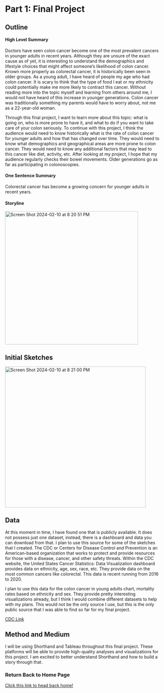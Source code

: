 # Part 1: Final Project

## Outline
#### High Level Summary
Doctors have seen colon cancer become one of the most prevalent cancers in younger adults in recent years. Although they are unsure of the exact cause as of yet, it is interesting to understand the demographics and lifestyle choices that might affect someone’s likelihood of colon cancer. Known more properly as colorectal cancer, it is historically been seen in older groups. As a young adult, I have heard of people my age who had colon cancer. It is scary to think that the type of food I eat or my ethnicity could potentially make me more likely to contract this cancer. Without reading more into the topic myself and learning from others around me, I would not have heard of this increase in younger generations. Colon cancer was traditionally something my parents would have to worry about, not me as a 22-year-old woman. 

Through this final project, I want to learn more about this topic: what is going on, who is more prone to have it, and what to do if you want to take care of your colon seriously. To continue with this project, I think the audience would need to know historically what is the rate of colon cancer for younger adults and how that has changed over time. They would need to know what demographics and geographical areas are more prone to colon cancer. They would need to know any additional factors that may lead to this cancer like diet, activity, etc. After looking at my project, I hope that my audience regularly checks their bowel movements. Older generations go as far as participating in colonoscopies. 

#### One Sentence Summary
Colorectal cancer has become a growing concern for younger adults in recent years. 

#### Storyline
<img width="434" alt="Screen Shot 2024-02-10 at 8 20 51 PM" src="https://github.com/ErikaHeffernen/Heffernen-Portfolio/assets/70291703/26be015c-d2c4-40f0-8ebf-a67878730ba2">

## Initial Sketches
<img width="459" alt="Screen Shot 2024-02-10 at 8 21 00 PM" src="https://github.com/ErikaHeffernen/Heffernen-Portfolio/assets/70291703/3223d6b1-7be1-4c4c-9206-6d08eda47395">



## Data
At this moment in time, I have found one that is publicly available. It does not possess just one dataset, instead, there is a dashboard and data you can download from that. I plan to use this source for some of the sketches that I created. The CDC or Centers for Disease Control and Prevention is an American-based organization that works to protect and provide resources for those with a disease, cancer, and other safety threats. Within the CDC website, the United States Cancer Statistics: Data Visualization dashboard provides data on ethnicity, age, sex, race, etc. They provide data on the most common cancers like colorectal. This data is recent running from 2016 to 2020. 


I plan to use this data for the colon cancer in young adults chart, mortality rates based on ethnicity and sex. They provide pretty interesting visualizations already, but I think I would combine different datasets to help with my plans. This would not be the only source I use, but this is the only public source that I was able to find so far for my final project. 

[CDC Link](https://www.cdc.gov/cancer/colorectal/statistics/)

## Method and Medium
I will be using Shorthand and Tableau throughout this final project. These platforms will be able to provide high-quality analyses and visualizations for this project. I am excited to better understand Shorthand and how to build a story through that.  

### Return Back to Home Page 
[Click this link to head back home!](/README.md)
